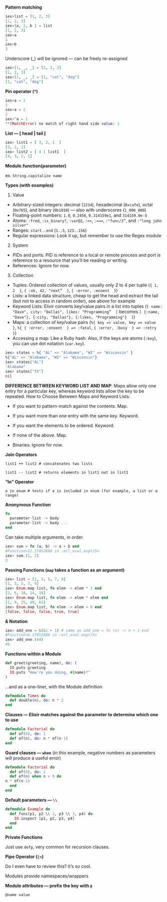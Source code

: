 **Pattern matching**
```elixir
iex>list = [1, 2, 3]
[1, 2, 3]
iex>[a, 2, b ] = list
[1, 2, 3]
iex>a
1
iex>b
3
```

Underscore (\_) will be ignored — can be freely re-assigned
```elixir
iex>[1, _, _] = [1, 2, 3]
[1, 2, 3]
iex>[1, _, _] = [1, "cat", "dog"]
[1, "cat", "dog"]
```

**Pin operator (^)**
```elixir
iex>a = 1
1
iex>a = 2
2
iex>^a = 1
**(MatchError) no match of right hand side value: 1
```

**List — [ head | tail  ]**
```elixir
iex> list1 = [ 3, 2, 1  ]
[3, 2, 1]
iex> list2 = [ 4 | list1  ]
[4, 3, 2, 1]
```

**Module.function(parameter)**

ex. `String.capitalize name`

**Types (with examples)**

1. Value
  * Arbitrary-sized integers: decimal (`1234`), hexadecimal (`0xcafe`), octal (`0o765`), and binary (`0b1010`) — also with underscores (`1_000_000`)
  * Floating-point numbers: `1.0`, `0.2456`, `0.314159e1`, and `314159.0e-5`
  * Atoms: `:fred`, `:is_binary?`, `:var@2`, `:<>`, `:===`, `:"func/3”`, and `:"long john silver"`
  * Ranges: `start..end` (`1..5`, `123..156`)
  * Regular expressions: Look it up, but remember to use the Regex module

2. System
  * PIDs and ports: PID is reference to a local or remote process and port is reference to a resource that you’ll be reading or writing.
  * References: Ignore for now.

3. Collection
  * Tuples: Ordered collection of values, usually only 2 to 4 per tuple (`{ 1, 2  }`, `{ :ok, 42, "next”  }`, `{ :error, :enoent  }`)
  * Lists: a linked data structure, cheap to get the head and extract the tail (but not to access in random order), see above for example
  * Keyword Lists: Elixir converts key/value pairs in a list into tuples (`[ name: "Dave", city: "Dallas", likes: "Programming”  ]` becomes `[ {:name, "Dave"}, {:city, "Dallas"}, {:likes, "Programming"}  ]`)
  * Maps: a collection of key/value pairs (`%{ key => value, key => value  }`, `%{ { :error, :enoent  } => :fatal`, `{ :error, :busy  } => :retry  }`)
  * Accessing a map: Like a Ruby hash. Also, if the keys are atoms (`:key`), you can use dot notation (`var.key`).

```elixir
iex> states = %{ "AL" => "Alabama", "WI" => "Wisconsin" }
%{"AL" => "Alabama", "WI" => "Wisconsin"}
iex> states["AL"]
"Alabama"
iex> states["TX"]
nil
```

**DIFFERENCE BETWEEN KEYWORD LIST AND MAP**: Maps allow only one entry for a particular key, whereas keyword lists allow the key to be repeated.
How to Choose Between Maps and Keyword Lists:
* If you want to pattern-match against the contents.
  Map.
* If you want more than one entry with the same key.
  Keyword.
* If you want the elements to be ordered.
  Keyword.
* If none of the above.
  Map.

* Binaries: Ignore for now.

**Join Operators**

`list1 ++ list2 # concatenates two lists`

`list1 -- list2 # returns elements in list1 not in list2`

**“In" Operator**

`a in enum # tests if a is included in enum (for example, a list or a range)`

**Anonymous Function**

```elixir
fn
  parameter-list -> body
  parameter-list -> body ...
end
```

Can take multiple arguments, in order.

```elixir
iex> sum = fn (a, b) -> a + b end
#Function<12.17052888 in :erl_eval.expr/5>
iex> sum.(1, 2)
3
```

**Passing Functions (`map` takes a function as an argument)**

```elixir
iex> list = [1, 3, 5, 7, 9]
[1, 3, 5, 7, 9]
iex> Enum.map list, fn elem -> elem * 2 end
[2, 6, 10, 14, 18]
iex> Enum.map list, fn elem -> elem * elem end
[1, 9, 25, 49, 81]
iex> Enum.map list, fn elem -> elem > 6 end
[false, false, false, true, true]
```

**& Notation**

```elixir
iex> add_one = &(&1 + 1) # same as add_one = fn (n) -> n + 1 end
#Function<6.17052888 in :erl_eval.expr/5>
iex> add_one.(44)
45
```

**Functions within a Module**

```elixir
def greet(greeting, name), do: (
  IO.puts greeting
  IO.puts "How're you doing, #{name}?"
)
```

…and as a one-liner, with the Module definition

```elixir
defmodule Times do
  def double(n), do: n * 2
end
```

**Clauses — Elixir matches against the parameter to determine which one to use**

```elixir
defmodule Factorial do
  def of(0), do: 1
  def of(n), do: n * of(n-1)
end
```

**Guard clauses — `when`**
(in this example, negative numbers as parameters will produce a useful error)

```elixir
defmodule Factorial do
  def of(0), do: 1
  def of(n) when n > 0 do
n * of(n-1)
  end
end
```

**Default parameters — `\\`**

```elixir
defmodule Example do
  def func(p1, p2 \\ 2, p3 \\ 3, p4) do
    IO.inspect [p1, p2, p3, p4]
  end
end
```

**Private Functions**

Just use `defp`, very common for recursion clauses.

**Pipe Operator (`|>`)**

Do I even have to review this? It’s so cool.

Modules provide namespaces/wrappers

**Module attributes — prefix the key with `@`**

`@name value`
